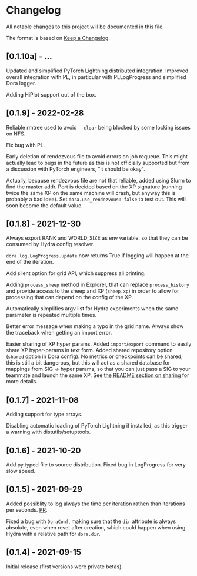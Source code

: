 # Changelog

All notable changes to this project will be documented in this file.

The format is based on [Keep a Changelog](https://keepachangelog.com/en/1.0.0/).

## [0.1.10a] - ...

Updated and simplified PyTorch Lightning distributed integration.
Improved overall integration with PL, in particular with PLLogProgress and simplified
Dora logger.

Adding HiPlot support out of the box.

## [0.1.9] - 2022-02-28

Reliable rmtree used to avoid `--clear` being blocked by some locking issues on NFS.

Fix bug with PL.

Early deletion of rendezvous file to avoid errors on job requeue. This might actually lead to
bugs in the future as this is not officially supported but from a discussion with PyTorch engineers,
"it should be okay".

Actually, because rendezvous file are not that reliable, added using Slurm to find
the master addr. Port is decided based on the XP signature (running twice the same XP on the
same machine will crash, but anyway this is probably a bad idea). Set `dora.use_rendezvous: false` to test out. This will soon become the default value.


## [0.1.8] - 2021-12-30

Always export RANK and WORLD_SIZE as env variable, so that they can be consumed by Hydra config
resolver.

`dora.log.LogProgress.update` now returns True if logging will happen at the end of the iteration.

Add silent option for grid API, which suppress all printing.

Adding `process_sheep` method in Explorer, that can replace `process_history` and provide access to the sheep and XP (`sheep.xp`)
in order to allow for processing that can depend on the config of the XP.

Automatically simplifies argv list for Hydra experiments when the same parameter is repeated multiple times.

Better error message when making a typo in the grid name. Always show the traceback when getting an
import error.

Easier sharing of XP hyper params. Added `import`/`export` command to easily share XP hyper-params in text form.
Added shared repository option (`shared` option in Dora config). No metrics or
checkpoints can be shared, this is still a bit dangerous, but this will act as a shared
database for mappings from SIG -> hyper params, so that you can just pass a SIG
to your teammate and launch the same XP. See [the README section on sharing](https://github.com/facebookresearch/dora/blob/main/README.md#sharing-xps) for more details.

## [0.1.7] - 2021-11-08

Adding support for type arrays.

Disabling automatic loading of PyTorch Lightning if installed, as this trigger
a warning with distutils/setuptools.

## [0.1.6] - 2021-10-20

Add py.typed file to source distribution.
Fixed bug in LogProgress for very slow speed.


## [0.1.5] - 2021-09-29

Added possiblity to log always the time per iteration rathen than iterations per seconds.
[PR](https://github.com/facebookresearch/dora/pull/10).

Fixed a bug with `DoraConf`, making sure that the `dir` attribute is always
absolute, even when reset after creation, which could happen when using Hydra
with a relative path for `dora.dir`.


## [0.1.4] - 2021-09-15

Initial release (first versions were private betas).
